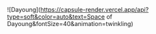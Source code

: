 ![Dayoung](https://capsule-render.vercel.app/api?type=soft&color=auto&text=Space of Dayoung&fontSize=40&animation=twinkling)

